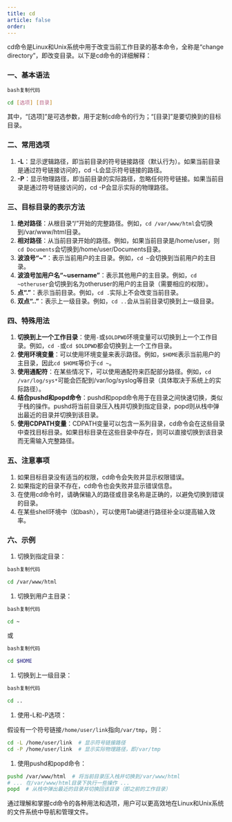 ```yaml
---
title: cd
article: false
order: 
---
```


cd命令是Linux和Unix系统中用于改变当前工作目录的基本命令，全称是“change directory”，即改变目录。以下是cd命令的详细解释：

### 一、基本语法

```bash
bash复制代码

cd [选项] [目录]
```

其中，“[选项]”是可选参数，用于定制cd命令的行为；“[目录]”是要切换到的目标目录。

### 二、常用选项

1. **-L**：显示逻辑路径，即当前目录的符号链接路径（默认行为）。如果当前目录是通过符号链接访问的，cd -L会显示符号链接的路径。
2. **-P**：显示物理路径，即当前目录的实际路径，忽略任何符号链接。如果当前目录是通过符号链接访问的，cd -P会显示实际的物理路径。

### 三、目标目录的表示方法

1. **绝对路径**：从根目录“/”开始的完整路径。例如，`cd /var/www/html`会切换到/var/www/html目录。
2. **相对路径**：从当前目录开始的路径。例如，如果当前目录是/home/user，则`cd Documents`会切换到/home/user/Documents目录。
3. **波浪号“~”**：表示当前用户的主目录。例如，`cd ~`会切换到当前用户的主目录。
4. **波浪号加用户名“~username”**：表示其他用户的主目录。例如，`cd ~otheruser`会切换到名为otheruser的用户的主目录（需要相应的权限）。
5. **点“.”**：表示当前目录。例如，`cd .`实际上不会改变当前目录。
6. **双点“..”**：表示上一级目录。例如，`cd ..`会从当前目录切换到上一级目录。

### 四、特殊用法

1. **切换到上一个工作目录**：使用`-`或`$OLDPWD`环境变量可以切换到上一个工作目录。例如，`cd -`或`cd $OLDPWD`都会切换到上一个工作目录。
2. **使用环境变量**：可以使用环境变量来表示路径。例如，`$HOME`表示当前用户的主目录，因此`cd $HOME`等价于`cd ~`。
3. **使用通配符**：在某些情况下，可以使用通配符来匹配部分路径。例如，`cd /var/log/sys*`可能会匹配到/var/log/syslog等目录（具体取决于系统上的实际路径）。
4. **结合pushd和popd命令**：pushd和popd命令用于在目录之间快速切换，类似于栈的操作。pushd将当前目录压入栈并切换到指定目录，popd则从栈中弹出最近的目录并切换到该目录。
5. **使用CDPATH变量**：CDPATH变量可以包含一系列目录，cd命令会在这些目录中查找目标目录。如果目标目录在这些目录中存在，则可以直接切换到该目录而无需输入完整路径。

### 五、注意事项

1. 如果目标目录没有适当的权限，cd命令会失败并显示权限错误。
2. 如果指定的目录不存在，cd命令也会失败并显示错误信息。
3. 在使用cd命令时，请确保输入的路径或目录名称是正确的，以避免切换到错误的目录。
4. 在某些shell环境中（如bash），可以使用Tab键进行路径补全以提高输入效率。

### 六、示例

1. 切换到指定目录：

```bash
bash复制代码

cd /var/www/html
```

1. 切换到用户主目录：

```bash
bash复制代码

cd ~
```

或

```bash
bash复制代码

cd $HOME
```

1. 切换到上一级目录：

```bash
bash复制代码

cd ..
```

1. 使用-L和-P选项：

假设有一个符号链接`/home/user/link`指向`/var/tmp`，则：

```bash
cd -L /home/user/link  # 显示符号链接路径
cd -P /home/user/link  # 显示实际物理路径，即/var/tmp
```

1. 使用pushd和popd命令：

```bash
pushd /var/www/html  # 将当前目录压入栈并切换到/var/www/html
# ... 在/var/www/html目录下执行一些操作 ...
popd  # 从栈中弹出最近的目录并切换回该目录（即之前的工作目录）
```

通过理解和掌握cd命令的各种用法和选项，用户可以更高效地在Linux和Unix系统的文件系统中导航和管理文件。